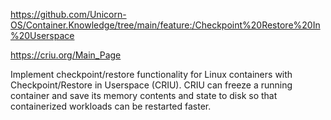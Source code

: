 https://github.com/Unicorn-OS/Container.Knowledge/tree/main/feature:/Checkpoint%20Restore%20In%20Userspace

https://criu.org/Main_Page

Implement checkpoint/restore functionality for Linux containers with Checkpoint/Restore in Userspace (CRIU). CRIU can freeze a running container and save its memory contents and state to disk so that containerized workloads can be restarted faster.
